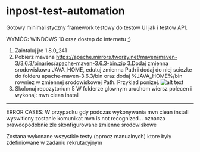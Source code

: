 # inpost-test-automation
Gotowy minimalistyczny framework testowy do testow UI jak i testow API.

WYMÓG: WINDOWS 10 oraz dostep do internetu ;)

1. Zaintaluj jre 1.8.0_241 
2. Pobierz mavena 
https://apache.mirrors.tworzy.net/maven/maven-3/3.6.3/binaries/apache-maven-3.6.3-bin.zip
3.Dodaj zmienna srodowiskowa JAVA_HOME, edutuj zmienna Path i dodaj do niej sciezke do
folderu apache-maven-3.6.3/bin oraz dodaj %JAVA_HOME%/bin rowniez w zmiennej srodowiskowej Path.
Przyklad ponizej.
![alt text](https://tutorials.visualstudio.com/Java/hello-world/Maven_Path.png)
4. Skolonuj repozytorium
5 W folderze glownym uruchom wiersz polecen i wykonaj:
mvn clean install

----------------------------------------------------------
ERROR CASES:
W przypadku gdy podczas wykonywania mvn clean install wyswitlony zostanie komunikat 
mvn is not recognized... oznacza prawdopodobnie zle skonfigurowane zmienne srodowiskowe

Zostana wykonane wszystkie testy (oprocz manualnych) ktore byly zdefiniowane w 
zadaniu rekrutacyjnym
 
